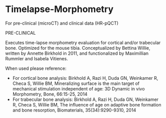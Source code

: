 # Timelapse-Morphometry
For pre-clinical (microCT) and clinical data (HR-pQCT)


PRE-CLINICAL

Executes time-lapse morphometry evaluation for cortical and/or trabecular bone. Optimized for the mouse tibia.
Conceptualized by Bettina Willie, written by Annette Birkhold in 2011, and functionalized by Maximillian Rummler and Isabela Vitienes.

When used please reference:
- For cortical bone analysis: 
Birkhold A, Razi H, Duda GN, Weinkamer R, Checa S, Willie BM, Mineralizing surface is the main target of mechanical stimulation independent of age: 3D Dynamic in vivo Morphometry, Bone, 66:15-25, 2014
- For trabecular bone analysis: 
Birkhold A, Razi H, Duda GN, Weinkamer R, Checa S, Willie BM, The influence of age on adaptive bone formation and bone resorption, Biomaterials, 35(34):9290-9310, 2014

